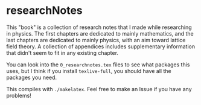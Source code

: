 # researchNotes
This "book" is a collection of research notes that I made while researching in physics. The first chapters are dedicated to mainly mathematics, and the last chapters are dedicated to mainly physics, with an aim toward lattice field theory. A collection of appendices includes supplementary information that didn't seem to fit in any existing chapter.

You can look into the `0_researchnotes.tex` files to see what packages this uses, but I think if you install `texlive-full`, you should have all the packages you need.

This compiles with `./makelatex`. Feel free to make an Issue if you have any problems!
